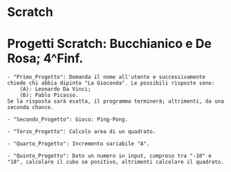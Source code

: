 # Scratch

# Progetti Scratch: Bucchianico e De Rosa; 4^Finf.


	- "Primo_Progetto": Domanda il nome all'utente e successivamente chiede chi abbia dipinto "La Gioconda". Le possibili risposte sono:
		(A): Leonardo Da Vinci;
		(B): Pablo Picasso.
	Se la risposta sarà esatta, il programma terminerà; altrimenti, da una seconda chance.
	
	- "Secondo_Progetto": Gioco: Ping-Pong.

	- "Terzo_Progetto": Calcolo area di un quadrato.

	- "Quarto_Progetto": Incremento variabile "A".
	
	- "Quinto_Progetto": Dato un numero in input, compreso tra "-10" e "10", calcolare il cubo se positivo, altrimenti calcolare il quadrato.
